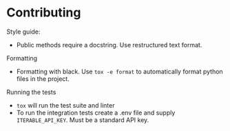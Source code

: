 # Contributing

Style guide:
- Public methods require a docstring. Use restructured text format. 

Formatting
- Formatting with black. Use `tox -e format` to automatically format python files in the project.

Running the tests
- `tox` will run the test suite and linter
- To run the integration tests create a .env file and supply `ITERABLE_API_KEY`. Must be a standard API key.